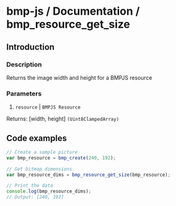 # bmp-js / Documentation / bmp_resource_get_size
## Introduction

### Description

Returns the image width and height for a BMPJS resource

### Parameters

1. `resource` | `BMPJS Resource`

Returns: [width, height] `(Uint8ClampedArray)`

## Code examples

```js
// Create a sample picture
var bmp_resource = bmp_create(240, 192);

// Get bitmap dimensions
var bmp_resource_dims = bmp_resource_get_size(bmp_resource);

// Print the data
console.log(bmp_resource_dims);
// Output: [240, 192]
```
